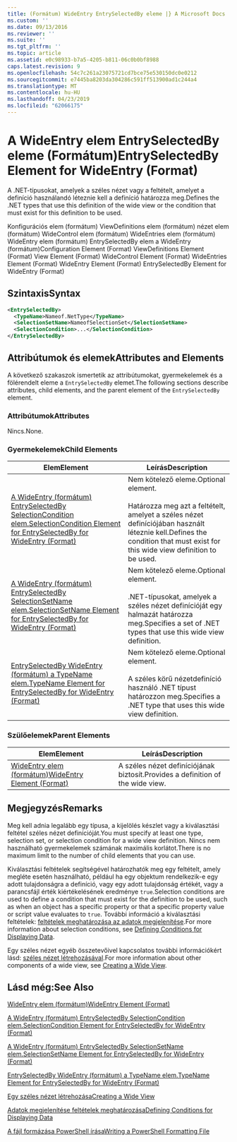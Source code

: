 ```yaml
---
title: (Formátum) WideEntry EntrySelectedBy eleme |} A Microsoft Docs
ms.custom: ''
ms.date: 09/13/2016
ms.reviewer: ''
ms.suite: ''
ms.tgt_pltfrm: ''
ms.topic: article
ms.assetid: e0c98933-b7a5-4205-b811-06c0b0bf8988
caps.latest.revision: 9
ms.openlocfilehash: 54c7c261a23075721cd7bce75e530150dc0e0212
ms.sourcegitcommit: e7445ba8203da304286c591ff513900ad1c244a4
ms.translationtype: MT
ms.contentlocale: hu-HU
ms.lasthandoff: 04/23/2019
ms.locfileid: "62066175"
---
```

# <a name="entryselectedby-element-for-wideentry-format"></a><span data-ttu-id="10608-102">A WideEntry elem EntrySelectedBy eleme (Formátum)</span><span class="sxs-lookup"><span data-stu-id="10608-102">EntrySelectedBy Element for WideEntry (Format)</span></span>

<span data-ttu-id="10608-103">A .NET-típusokat, amelyek a széles nézet vagy a feltételt, amelyet a definíció használandó léteznie kell a definíció határozza meg.</span><span class="sxs-lookup"><span data-stu-id="10608-103">Defines the .NET types that use this definition of the wide view or the condition that must exist for this definition to be used.</span></span>

<span data-ttu-id="10608-104">Konfigurációs elem (formátum) ViewDefinitions elem (formátum) nézet elem (formátum) WideControl elem (formátum) WideEntries elem (formátum) WideEntry elem (formátum) EntrySelectedBy elem a WideEntry (formátum)</span><span class="sxs-lookup"><span data-stu-id="10608-104">Configuration Element (Format) ViewDefinitions Element (Format) View Element (Format) WideControl Element (Format) WideEntries Element (Format) WideEntry Element (Format) EntrySelectedBy Element for WideEntry (Format)</span></span>

## <a name="syntax"></a><span data-ttu-id="10608-105">Szintaxis</span><span class="sxs-lookup"><span data-stu-id="10608-105">Syntax</span></span>

```xml
<EntrySelectedBy>
  <TypeName>Nameof.NetType</TypeName>
  <SelectionSetName>NameofSelectionSet</SelectionSetName>
  <SelectionCondition>...</SelectionCondition>
</EntrySelectedBy>
```

## <a name="attributes-and-elements"></a><span data-ttu-id="10608-106">Attribútumok és elemek</span><span class="sxs-lookup"><span data-stu-id="10608-106">Attributes and Elements</span></span>

<span data-ttu-id="10608-107">A következő szakaszok ismertetik az attribútumokat, gyermekelemek és a fölérendelt eleme a `EntrySelectedBy` elemet.</span><span class="sxs-lookup"><span data-stu-id="10608-107">The following sections describe attributes, child elements, and the parent element of the `EntrySelectedBy` element.</span></span>

### <a name="attributes"></a><span data-ttu-id="10608-108">Attribútumok</span><span class="sxs-lookup"><span data-stu-id="10608-108">Attributes</span></span>

<span data-ttu-id="10608-109">Nincs.</span><span class="sxs-lookup"><span data-stu-id="10608-109">None.</span></span>

### <a name="child-elements"></a><span data-ttu-id="10608-110">Gyermekelemek</span><span class="sxs-lookup"><span data-stu-id="10608-110">Child Elements</span></span>

|<span data-ttu-id="10608-111">Elem</span><span class="sxs-lookup"><span data-stu-id="10608-111">Element</span></span>|<span data-ttu-id="10608-112">Leírás</span><span class="sxs-lookup"><span data-stu-id="10608-112">Description</span></span>|
|-------------|-----------------|
|[<span data-ttu-id="10608-113">A WideEntry (formátum) EntrySelectedBy SelectionCondition elem.</span><span class="sxs-lookup"><span data-stu-id="10608-113">SelectionCondition Element for EntrySelectedBy for WideEntry (Format)</span></span>](./selectioncondition-element-for-entryselectedby-for-widecontrol-format.md)|<span data-ttu-id="10608-114">Nem kötelező eleme.</span><span class="sxs-lookup"><span data-stu-id="10608-114">Optional element.</span></span><br /><br /> <span data-ttu-id="10608-115">Határozza meg azt a feltételt, amelyet a széles nézet definíciójában használt léteznie kell.</span><span class="sxs-lookup"><span data-stu-id="10608-115">Defines the condition that must exist for this wide view definition to be used.</span></span>|
|[<span data-ttu-id="10608-116">A WideEntry (formátum) EntrySelectedBy SelectionSetName elem.</span><span class="sxs-lookup"><span data-stu-id="10608-116">SelectionSetName Element for EntrySelectedBy for WideEntry (Format)</span></span>](./selectionsetname-element-for-entryselectedby-for-widecontrol-format.md)|<span data-ttu-id="10608-117">Nem kötelező eleme.</span><span class="sxs-lookup"><span data-stu-id="10608-117">Optional element.</span></span><br /><br /> <span data-ttu-id="10608-118">.NET-típusokat, amelyek a széles nézet definícióját egy halmazát határozza meg.</span><span class="sxs-lookup"><span data-stu-id="10608-118">Specifies a set of .NET types that use this wide view definition.</span></span>|
|[<span data-ttu-id="10608-119">EntrySelectedBy WideEntry (formátum) a TypeName elem.</span><span class="sxs-lookup"><span data-stu-id="10608-119">TypeName Element for EntrySelectedBy for WideEntry (Format)</span></span>](./typename-element-for-entryselectedby-for-wideentry-format.md)|<span data-ttu-id="10608-120">Nem kötelező eleme.</span><span class="sxs-lookup"><span data-stu-id="10608-120">Optional element.</span></span><br /><br /> <span data-ttu-id="10608-121">A széles körű nézetdefiníció használó .NET típust határozzon meg.</span><span class="sxs-lookup"><span data-stu-id="10608-121">Specifies a .NET type that uses this wide view definition.</span></span>|

### <a name="parent-elements"></a><span data-ttu-id="10608-122">Szülőelemek</span><span class="sxs-lookup"><span data-stu-id="10608-122">Parent Elements</span></span>

|<span data-ttu-id="10608-123">Elem</span><span class="sxs-lookup"><span data-stu-id="10608-123">Element</span></span>|<span data-ttu-id="10608-124">Leírás</span><span class="sxs-lookup"><span data-stu-id="10608-124">Description</span></span>|
|-------------|-----------------|
|[<span data-ttu-id="10608-125">WideEntry elem (formátum)</span><span class="sxs-lookup"><span data-stu-id="10608-125">WideEntry Element (Format)</span></span>](./wideentry-element-for-widecontrol-format.md)|<span data-ttu-id="10608-126">A széles nézet definíciójának biztosít.</span><span class="sxs-lookup"><span data-stu-id="10608-126">Provides a definition of the wide view.</span></span>|

## <a name="remarks"></a><span data-ttu-id="10608-127">Megjegyzés</span><span class="sxs-lookup"><span data-stu-id="10608-127">Remarks</span></span>

<span data-ttu-id="10608-128">Meg kell adnia legalább egy típusa, a kijelölés készlet vagy a kiválasztási feltétel széles nézet definícióját.</span><span class="sxs-lookup"><span data-stu-id="10608-128">You must specify at least one type, selection set, or selection condition for a wide view definition.</span></span> <span data-ttu-id="10608-129">Nincs nem használható gyermekelemek számának maximális korlátot.</span><span class="sxs-lookup"><span data-stu-id="10608-129">There is no maximum limit to the number of child elements that you can use.</span></span>

<span data-ttu-id="10608-130">Kiválasztási feltételek segítségével határozhatók meg egy feltételt, amely megléte esetén használható, például ha egy objektum rendelkezik-e egy adott tulajdonságra a definíció, vagy egy adott tulajdonság értékét, vagy a parancsfájl érték kiértékelésének eredménye `true`.</span><span class="sxs-lookup"><span data-stu-id="10608-130">Selection conditions are used to define a condition that must exist for the definition to be used, such as when an object has a specific property or that a specific property value or script value evaluates to `true`.</span></span> <span data-ttu-id="10608-131">További információ a kiválasztási feltételek: [feltételek meghatározása az adatok megjelenítése](./defining-conditions-for-displaying-data.md).</span><span class="sxs-lookup"><span data-stu-id="10608-131">For more information about selection conditions, see [Defining Conditions for Displaying Data](./defining-conditions-for-displaying-data.md).</span></span>

<span data-ttu-id="10608-132">Egy széles nézet egyéb összetevőivel kapcsolatos további információkért lásd: [széles nézet létrehozásával](./creating-a-wide-view.md).</span><span class="sxs-lookup"><span data-stu-id="10608-132">For more information about other components of a wide view, see [Creating a Wide View](./creating-a-wide-view.md).</span></span>

## <a name="see-also"></a><span data-ttu-id="10608-133">Lásd még:</span><span class="sxs-lookup"><span data-stu-id="10608-133">See Also</span></span>

[<span data-ttu-id="10608-134">WideEntry elem (formátum)</span><span class="sxs-lookup"><span data-stu-id="10608-134">WideEntry Element (Format)</span></span>](./wideentry-element-for-widecontrol-format.md)

[<span data-ttu-id="10608-135">A WideEntry (formátum) EntrySelectedBy SelectionCondition elem.</span><span class="sxs-lookup"><span data-stu-id="10608-135">SelectionCondition Element for EntrySelectedBy for WideEntry (Format)</span></span>](./selectioncondition-element-for-entryselectedby-for-widecontrol-format.md)

[<span data-ttu-id="10608-136">A WideEntry (formátum) EntrySelectedBy SelectionSetName elem.</span><span class="sxs-lookup"><span data-stu-id="10608-136">SelectionSetName Element for EntrySelectedBy for WideEntry (Format)</span></span>](./selectionsetname-element-for-entryselectedby-for-widecontrol-format.md)

[<span data-ttu-id="10608-137">EntrySelectedBy WideEntry (formátum) a TypeName elem.</span><span class="sxs-lookup"><span data-stu-id="10608-137">TypeName Element for EntrySelectedBy for WideEntry (Format)</span></span>](./typename-element-for-entryselectedby-for-wideentry-format.md)

[<span data-ttu-id="10608-138">Egy széles nézet létrehozása</span><span class="sxs-lookup"><span data-stu-id="10608-138">Creating a Wide View</span></span>](./creating-a-wide-view.md)

[<span data-ttu-id="10608-139">Adatok megjelenítése feltételek meghatározása</span><span class="sxs-lookup"><span data-stu-id="10608-139">Defining Conditions for Displaying Data</span></span>](./defining-conditions-for-displaying-data.md)

[<span data-ttu-id="10608-140">A fájl formázása PowerShell írása</span><span class="sxs-lookup"><span data-stu-id="10608-140">Writing a PowerShell Formatting File</span></span>](./writing-a-powershell-formatting-file.md)
